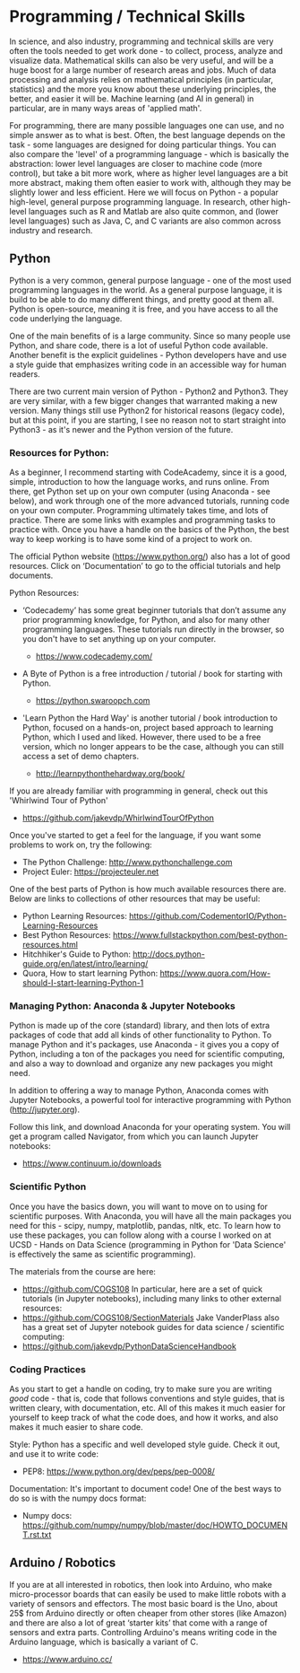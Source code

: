 # Programming / Technical Skills

In science, and also industry, programming and technical skills are very often the tools needed to get work done - to collect, process, analyze and visualize data. Mathematical skills can also be very useful, and will be a huge boost for a large number of research areas and jobs. Much of data processing and analysis relies on mathematical principles (in particular, statistics) and the more you know about these underlying principles, the better, and easier it will be. Machine learning (and AI in general) in particular, are in many ways areas of 'applied math'.

For programming, there are many possible languages one can use, and no simple answer as to what is best. Often, the best language depends on the task - some languages are designed for doing particular things. You can also compare the 'level' of a programming language - which is basically the abstraction: lower level languages are closer to machine code (more control), but take a bit more work, where as higher level languages are a bit more abstract, making them often easier to work with, although they may be slightly lower and less efficient. Here we will focus on Python - a popular high-level, general purpose programming language. In research, other high-level languages such as R and Matlab are also quite common, and (lower level languages) such as Java,  C, and C variants are also common across industry and research. 

## Python

Python is a very common, general purpose language - one of the most used programming languages in the world. As a general purpose language, it is build to be able to do many different things, and pretty good at them all. Python is open-source, meaning it is free, and you have access to all the code underlying the language. 

One of the main benefits of is a large community. Since so many people use Python, and share code, there is a lot of useful Python code available. Another benefit is the explicit guidelines - Python developers have and use a style guide that emphasizes writing code in an accessible way for human readers. 

There are two current main version of Python - Python2 and Python3. They are very similar, with a few bigger changes that warranted making a new version. Many things still use Python2 for historical reasons (legacy code), but at this point, if you are starting, I see no reason not to start straight into Python3 - as it's newer and the Python version of the future. 

### Resources for Python:

As a beginner, I recommend starting with CodeAcademy, since it is a good, simple, introduction to how the language works, and runs online. From there, get Python set up on your own computer (using Anaconda - see below), and work through one of the more advanced tutorials, running code on your own computer. Programming ultimately takes time, and lots of practice. There are some links with examples and programming tasks to practice with. Once you have a handle on the basics of the Python, the best way to keep working is to have some kind of a project to work on.

The official Python website (https://www.python.org/) also has a lot of good resources. Click on ‘Documentation’ to go to the official tutorials and help documents.

Python Resources:
- ‘Codecademy’ has some great beginner tutorials that don’t assume any prior programming knowledge, for Python, and also for many other programming languages. These tutorials run directly in the browser, so you don't have to set anything up on your computer. 
    - https://www.codecademy.com/

- A Byte of Python is a free introduction / tutorial / book for starting with Python.
    - https://python.swaroopch.com

- 'Learn Python the Hard Way' is another tutorial / book introduction to Python, focused on a hands-on, project based approach to learning Python, which I used and liked. However, there used to be a free version, which no longer appears to be the case, although you can still access a set of demo chapters. 
    - http://learnpythonthehardway.org/book/


If you are already familiar with programming in general, check out this 'Whirlwind Tour of Python'
- https://github.com/jakevdp/WhirlwindTourOfPython

Once you've started to get a feel for the language, if you want some problems to work on, try the following:
- The Python Challenge: http://www.pythonchallenge.com
- Project Euler: https://projecteuler.net

One of the best parts of Python is how much available resources there are. Below are links to collections of other resources that may be useful:
- Python Learning Resources: https://github.com/CodementorIO/Python-Learning-Resources
- Best Python Resources: https://www.fullstackpython.com/best-python-resources.html
- Hitchhiker's Guide to Python: http://docs.python-guide.org/en/latest/intro/learning/
- Quora, How to start learning Python: https://www.quora.com/How-should-I-start-learning-Python-1

### Managing Python: Anaconda & Jupyter Notebooks

Python is made up of the core (standard) library, and then lots of extra packages of code that add all kinds of other functionality to Python. To manage Python and it's packages, use Anaconda - it gives you a copy of Python, including a ton of the packages you need for scientific computing, and also a way to download and organize any new packages you might need. 

In addition to offering a way to manage Python, Anaconda comes with Jupyter Notebooks, a powerful tool for interactive programming with Python (http://jupyter.org).

Follow this link, and download Anaconda for your operating system. You will get a program called Navigator, from which you can launch Jupyter notebooks:
- https://www.continuum.io/downloads

### Scientific Python

Once you have the basics down, you will want to move on to using for scientific purposes. With Anaconda, you will have all the main packages you need for this - scipy, numpy, matplotlib, pandas, nltk, etc. To learn how to use these packages, you can follow along with a course I worked on at UCSD - Hands on Data Science (programming in Python for 'Data Science' is effectively the same as scientific programming). 

The materials from the course are here:
- https://github.com/COGS108
In particular, here are a set of quick tutorials (in Jupyter notebooks), including many links to other external resources:
- https://github.com/COGS108/SectionMaterials
Jake VanderPlass also has a great set of Jupyter notebook guides for data science / scientific computing:
- https://github.com/jakevdp/PythonDataScienceHandbook

### Coding Practices

As you start to get a handle on coding, try to make sure you are writing *good* code - that is, code that follows conventions and style guides, that is written cleary, with documentation, etc. All of this makes it much easier for yourself to keep track of what the code does, and how it works, and also makes it much easier to share code.

Style: Python has a specific and well developed style guide. Check it out, and use it to write code:
- PEP8: https://www.python.org/dev/peps/pep-0008/

Documentation: It's important to document code! One of the best ways to do so is with the numpy docs format:
- Numpy docs: https://github.com/numpy/numpy/blob/master/doc/HOWTO_DOCUMENT.rst.txt


## Arduino / Robotics

If you are at all interested in robotics, then look into Arduino, who make micro-processor boards that can easily be used to make little robots with a variety of sensors and effectors. The most basic board is the Uno, about 25$ from Arduino directly or often cheaper from other stores (like Amazon) and there are also a lot of great ‘starter kits’ that come with a range of sensors and extra parts. Controlling Arduino's means writing code in the Arduino language, which is basically a variant of C. 
- https://www.arduino.cc/

